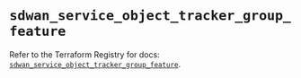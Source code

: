 # `sdwan_service_object_tracker_group_feature`

Refer to the Terraform Registry for docs: [`sdwan_service_object_tracker_group_feature`](https://registry.terraform.io/providers/ciscodevnet/sdwan/0.8.0/docs/resources/service_object_tracker_group_feature).
